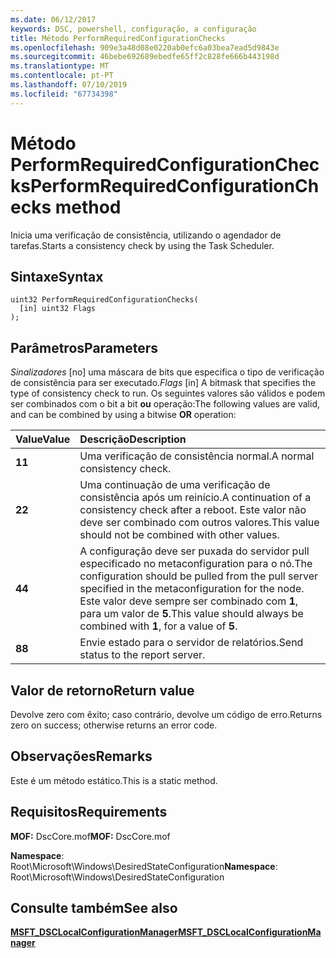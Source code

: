 ```yaml
---
ms.date: 06/12/2017
keywords: DSC, powershell, configuração, a configuração
title: Método PerformRequiredConfigurationChecks
ms.openlocfilehash: 909e3a48d08e0220ab0efc6a03bea7ead5d9843e
ms.sourcegitcommit: 46bebe692689ebedfe65ff2c828fe666b443198d
ms.translationtype: MT
ms.contentlocale: pt-PT
ms.lasthandoff: 07/10/2019
ms.locfileid: "67734398"
---
```

# <a name="performrequiredconfigurationchecks-method"></a><span data-ttu-id="36d77-103">Método PerformRequiredConfigurationChecks</span><span class="sxs-lookup"><span data-stu-id="36d77-103">PerformRequiredConfigurationChecks method</span></span>

<span data-ttu-id="36d77-104">Inicia uma verificação de consistência, utilizando o agendador de tarefas.</span><span class="sxs-lookup"><span data-stu-id="36d77-104">Starts a consistency check by using the Task Scheduler.</span></span>

## <a name="syntax"></a><span data-ttu-id="36d77-105">Sintaxe</span><span class="sxs-lookup"><span data-stu-id="36d77-105">Syntax</span></span>

```mof
uint32 PerformRequiredConfigurationChecks(
  [in] uint32 Flags
);
```

## <a name="parameters"></a><span data-ttu-id="36d77-106">Parâmetros</span><span class="sxs-lookup"><span data-stu-id="36d77-106">Parameters</span></span>

<span data-ttu-id="36d77-107">*Sinalizadores* \[no\] uma máscara de bits que especifica o tipo de verificação de consistência para ser executado.</span><span class="sxs-lookup"><span data-stu-id="36d77-107">*Flags* \[in\] A bitmask that specifies the type of consistency check to run.</span></span> <span data-ttu-id="36d77-108">Os seguintes valores são válidos e podem ser combinados com o bit a bit **ou** operação:</span><span class="sxs-lookup"><span data-stu-id="36d77-108">The following values are valid, and can be combined by using a bitwise **OR** operation:</span></span>

|<span data-ttu-id="36d77-109">Value</span><span class="sxs-lookup"><span data-stu-id="36d77-109">Value</span></span> |<span data-ttu-id="36d77-110">Descrição</span><span class="sxs-lookup"><span data-stu-id="36d77-110">Description</span></span> |
|:--- |:---|
|<span data-ttu-id="36d77-111">**1**</span><span class="sxs-lookup"><span data-stu-id="36d77-111">**1**</span></span> | <span data-ttu-id="36d77-112">Uma verificação de consistência normal.</span><span class="sxs-lookup"><span data-stu-id="36d77-112">A normal consistency check.</span></span> |
|<span data-ttu-id="36d77-113">**2**</span><span class="sxs-lookup"><span data-stu-id="36d77-113">**2**</span></span> | <span data-ttu-id="36d77-114">Uma continuação de uma verificação de consistência após um reinício.</span><span class="sxs-lookup"><span data-stu-id="36d77-114">A continuation of a consistency check after a reboot.</span></span> <span data-ttu-id="36d77-115">Este valor não deve ser combinado com outros valores.</span><span class="sxs-lookup"><span data-stu-id="36d77-115">This value should not be combined with other values.</span></span> |
|<span data-ttu-id="36d77-116">**4**</span><span class="sxs-lookup"><span data-stu-id="36d77-116">**4**</span></span> | <span data-ttu-id="36d77-117">A configuração deve ser puxada do servidor pull especificado no metaconfiguration para o nó.</span><span class="sxs-lookup"><span data-stu-id="36d77-117">The configuration should be pulled from the pull server specified in the metaconfiguration for the node.</span></span> <span data-ttu-id="36d77-118">Este valor deve sempre ser combinado com **1**, para um valor de **5**.</span><span class="sxs-lookup"><span data-stu-id="36d77-118">This value should always be combined with **1**, for a value of **5**.</span></span> |
|<span data-ttu-id="36d77-119">**8**</span><span class="sxs-lookup"><span data-stu-id="36d77-119">**8**</span></span> | <span data-ttu-id="36d77-120">Envie estado para o servidor de relatórios.</span><span class="sxs-lookup"><span data-stu-id="36d77-120">Send status to the report server.</span></span> |

## <a name="return-value"></a><span data-ttu-id="36d77-121">Valor de retorno</span><span class="sxs-lookup"><span data-stu-id="36d77-121">Return value</span></span>

<span data-ttu-id="36d77-122">Devolve zero com êxito; caso contrário, devolve um código de erro.</span><span class="sxs-lookup"><span data-stu-id="36d77-122">Returns zero on success; otherwise returns an error code.</span></span>

## <a name="remarks"></a><span data-ttu-id="36d77-123">Observações</span><span class="sxs-lookup"><span data-stu-id="36d77-123">Remarks</span></span>

<span data-ttu-id="36d77-124">Este é um método estático.</span><span class="sxs-lookup"><span data-stu-id="36d77-124">This is a static method.</span></span>

## <a name="requirements"></a><span data-ttu-id="36d77-125">Requisitos</span><span class="sxs-lookup"><span data-stu-id="36d77-125">Requirements</span></span>

<span data-ttu-id="36d77-126">**MOF:** DscCore.mof</span><span class="sxs-lookup"><span data-stu-id="36d77-126">**MOF:** DscCore.mof</span></span>

<span data-ttu-id="36d77-127">**Namespace**: Root\Microsoft\Windows\DesiredStateConfiguration</span><span class="sxs-lookup"><span data-stu-id="36d77-127">**Namespace**: Root\Microsoft\Windows\DesiredStateConfiguration</span></span>

## <a name="see-also"></a><span data-ttu-id="36d77-128">Consulte também</span><span class="sxs-lookup"><span data-stu-id="36d77-128">See also</span></span>

[<span data-ttu-id="36d77-129">**MSFT_DSCLocalConfigurationManager**</span><span class="sxs-lookup"><span data-stu-id="36d77-129">**MSFT_DSCLocalConfigurationManager**</span></span>](msft-dsclocalconfigurationmanager.md)
